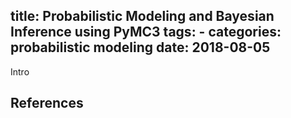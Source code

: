title: Probabilistic Modeling and Bayesian Inference using PyMC3
tags:
	- 
categories: probabilistic modeling
date: 2018-08-05
---
Intro

<!-- more -->





## References
[^1]: E. A. Leicht, and M. E. J. Newman. Community structure in directed networks, Physical Review Letters, (2008) 100, 118703.